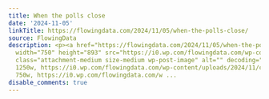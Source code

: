 ```yaml
---
title: When the polls close
date: '2024-11-05'
linkTitle: https://flowingdata.com/2024/11/05/when-the-polls-close/
source: FlowingData
description: <p><a href="https://flowingdata.com/2024/11/05/when-the-polls-close/"><img
  width="750" height="893" src="https://i0.wp.com/flowingdata.com/wp-content/uploads/2024/11/closing-time-NYT.png?fit=750%2C893&amp;quality=100&amp;ssl=1"
  class="attachment-medium size-medium wp-post-image" alt="" decoding="async" srcset="https://i0.wp.com/flowingdata.com/wp-content/uploads/2024/11/closing-time-NYT.png?w=1250&amp;quality=100&amp;ssl=1
  1250w, https://i0.wp.com/flowingdata.com/wp-content/uploads/2024/11/closing-time-NYT.png?resize=750%2C893&amp;quality=100&amp;ssl=1
  750w, https://i0.wp.com/flowingdata.com/w ...
disable_comments: true
---
```

<p><a href="https://flowingdata.com/2024/11/05/when-the-polls-close/"><img width="750" height="893" src="https://i0.wp.com/flowingdata.com/wp-content/uploads/2024/11/closing-time-NYT.png?fit=750%2C893&amp;quality=100&amp;ssl=1" class="attachment-medium size-medium wp-post-image" alt="" decoding="async" srcset="https://i0.wp.com/flowingdata.com/wp-content/uploads/2024/11/closing-time-NYT.png?w=1250&amp;quality=100&amp;ssl=1 1250w, https://i0.wp.com/flowingdata.com/wp-content/uploads/2024/11/closing-time-NYT.png?resize=750%2C893&amp;quality=100&amp;ssl=1 750w, https://i0.wp.com/flowingdata.com/w ...